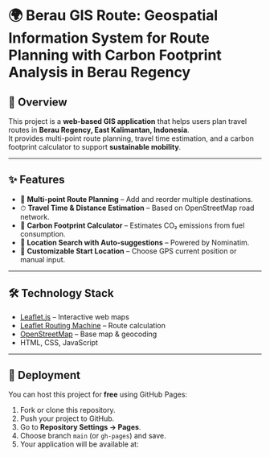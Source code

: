 # 🌍 Berau GIS Route: Geospatial Information System for Route Planning with Carbon Footprint Analysis in Berau Regency  

## 📌 Overview  
This project is a **web-based GIS application** that helps users plan travel routes in **Berau Regency, East Kalimantan, Indonesia**.  
It provides multi-point route planning, travel time estimation, and a carbon footprint calculator to support **sustainable mobility**.  

---

## ✨ Features  
- 🚗 **Multi-point Route Planning** – Add and reorder multiple destinations.  
- ⏱ **Travel Time & Distance Estimation** – Based on OpenStreetMap road network.  
- 🌱 **Carbon Footprint Calculator** – Estimates CO₂ emissions from fuel consumption.  
- 🔎 **Location Search with Auto-suggestions** – Powered by Nominatim.  
- 📍 **Customizable Start Location** – Choose GPS current position or manual input.  

---

## 🛠 Technology Stack  
- [Leaflet.js](https://leafletjs.com/) – Interactive web maps  
- [Leaflet Routing Machine](https://www.liedman.net/leaflet-routing-machine/) – Route calculation  
- [OpenStreetMap](https://www.openstreetmap.org/) – Base map & geocoding  
- HTML, CSS, JavaScript  

---

## 🚀 Deployment  
You can host this project for **free** using GitHub Pages:  

1. Fork or clone this repository.  
2. Push your project to GitHub.  
3. Go to **Repository Settings → Pages**.  
4. Choose branch `main` (or `gh-pages`) and save.  
5. Your application will be available at:  
